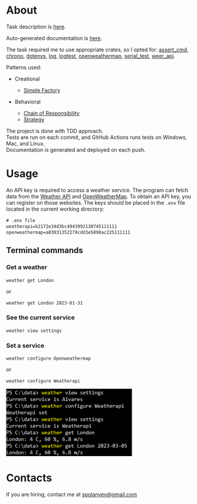 # About

Task description is [here](/TASK.md).

Auto-generated documentation is [here](https://spolanyev.github.io/testElastio/test_elastio/all.html).

The task required me to use appropriate crates, so I opted for: [assert_cmd](https://crates.io/crates/assert_cmd), [chrono](https://crates.io/crates/chrono), [dotenvs](https://crates.io/crates/dotenvs), [log](https://crates.io/crates/log), [logtest](https://crates.io/crates/logtest), [openweathermap](https://crates.io/crates/openweathermap), [serial_test](https://crates.io/crates/serial_test), [weer_api](https://crates.io/crates/weer_api).

Patterns used:

* Creational
  - [Simple Factory](src/interfaces/weather_provider_factory_interface.rs)


* Behavioral
  - [Chain of Responsibility](src/interfaces/executor_chain_interface.rs)
  - [Strategy](src/interfaces/weather_provider_strategy_interface.rs)

The project is done with TDD approach.<br>
Tests are run on each commit, and GitHub Actions runs tests on Windows, Mac, and Linux.<br>
Documentation is generated and deployed on each push.

# Usage

An API key is required to access a weather service. The program can fetch data from the [Weather API](https://www.weatherapi.com/) and [OpenWeatherMap](https://openweathermap.org/). To obtain an API key, you can register on those websites.
The keys should be placed in the `.env` file located in the current working directory:
```dotenv
# .env file
weatherapi=b2172e34d3bc4943992130745111111
openweathermap=a83031352279cdd3e5890ac225111111
```

## Terminal commands

### Get a weather
```shell
weather get London
```
or
```shell
weather get London 2023-01-31
```

### See the current service
```shell
weather view settings
```

### Set a service
```shell
weather configure Openweathermap
```
or
```shell
weather configure Weatherapi
```

![Usage example](https://github.com/spolanyev/testElastio/blob/main/usage-example.png?raw=true)

# Contacts

If you are hiring, contact me at [spolanyev@gmail.com](mailto:spolanyev@gmail.com?subject=Rust%3A%20vacancy)
